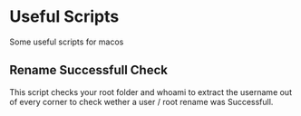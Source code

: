 # Useful Scripts
Some useful scripts for macos

## Rename Successfull Check
This script checks your root folder and whoami to extract the username out of every corner to check wether a user / root rename was Successfull.
